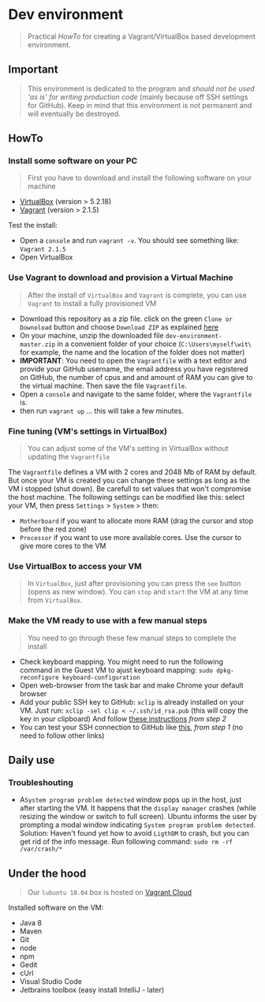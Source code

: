 # Dev environment
> Practical *HowTo* for creating a Vagrant/VirtualBox based development environment. 

## Important
> This environment is dedicated to the program and *should not be used 'as is' for writing production code* (mainly because off SSH settings for GitHub). Keep in mind that this environment is not permanent and will eventually be destroyed. 

## HowTo

### Install some software on your PC
> First you have to download and install the following software on your machine
  * [VirtualBox](https://www.virtualbox.org/wiki/Downloads) (version > 5.2.18)
  * [Vagrant](https://www.vagrantup.com/downloads.html) (version > 2.1.5)

Test the install: 
 * Open a `console` and run `vagrant -v`. You should see something like: `Vagrant 2.1.5`
 * Open VirtualBox

### Use Vagrant to download and provision a Virtual Machine
> After the install of `VirtualBox` and `Vagrant` is complete, you can use `Vagrant` to install a fully provisioned VM 
 * Download this repository as a zip file.
   click on the green `Clone or Downoload` button and choose `Download ZIP` as explained [here](https://stackoverflow.com/questions/2751227/how-to-download-source-in-zip-format-from-github)
 * On your machine, unzip the downloaded file `dev-environment-master.zip` in a convenient folder of your choice (`C:\Users\myself\wit\` for example, the name and the location of the folder does not matter) 
 * **IMPORTANT**: You need to open the `Vagrantfile` with a text editor and provide your GitHub username, the email address you have registered on GitHub, the number of cpus and and amount of RAM you can give to the virtual machine. Then save the file `Vagrantfile`. 
 * Open a `console` and navigate to the same folder, where the `Vagrantfile` is.
 * then run `vagrant up` ... this will take a few minutes.

### Fine tuning (VM's settings in VirtualBox)
 > You can adjust some of the VM's setting in VirtualBox without updating the `Vagrantfile`

The `Vagrantfile` defines a VM with 2 cores and 2048 Mb of RAM by default. But once your VM is created you can change these settings as long as the VM i stopped (shut down). Be carefull to set values that won't compromise the host machine. 
The following settings can be modified like this: select your VM, then press `Settings` > `System` > then: 
 * `Motherboard` if you want to allocate more RAM (drag the cursor and stop before the red zone) 
 * `Processor` if you want to use more available cores. Use the cursor to give more cores to the VM

### Use VirtualBox to access your VM
 > In `VirtualBox`, just after provisioning you can press the `see` button (opens as new window). You can `stop` and `start` the VM at any time from `VirtualBox`.

### Make the VM ready to use with a few manual steps
> You need to go through these few manual steps to complete the install
 * Check keyboard mapping. You might need to run the following command in the Guest VM to ajust keyboard mapping:
   `sudo dpkg-reconfigure keyboard-configuration`
 * Open web-browser from the task bar and make Chrome your default browser
 * Add your public SSH key to GitHub:
   `xclip` is already installed on your VM. Just run:
   `xclip -sel clip < ~/.ssh/id_rsa.pub` (this will copy the key in your clipboard)
   And follow [these instructions](https://help.github.com/articles/adding-a-new-ssh-key-to-your-github-account/#platform-linux) *from step 2* 
 * You can test your SSH connection to GitHub like [this](https://help.github.com/articles/testing-your-ssh-connection/), *from step 1* (no need to follow other links)

## Daily use
### Troubleshouting 
 * A`System program problem detected` window pops up in the host, just after starting the VM. 
   It happens that the `display manager` crashes (while resizing the window or switch to full screen). Ubuntu informs the user by prompting a modal window indicating `System program problem detected`. 
   Solution: Haven't found yet how to avoid `LigthDM` to crash, but you can get rid of the info message. Run following command: `sudo rm -rf /var/crash/*`

## Under the hood
> Our `lubuntu 18.04` box is hosted on [Vagrant Cloud](https://app.vagrantup.com/weignitetech) 

Installed software on the VM: 
 * Java 8
 * Maven
 * Git
 * node
 * npm
 * Gedit
 * cUrl 
 * Visual Studio Code
 * Jetbrains toolbox (easy install IntelliJ - later)

